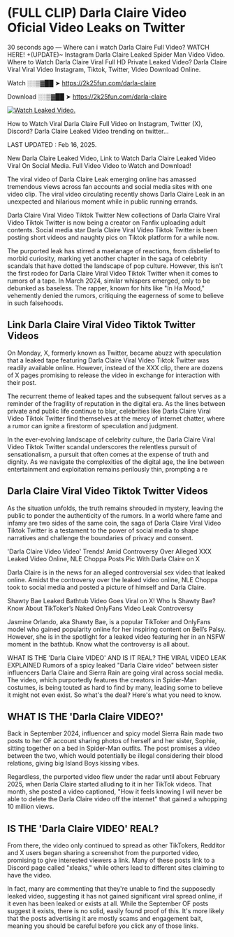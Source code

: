 # (FULL CLIP) Darla Claire Video Oficial Video Leaks on Twitter

30 seconds ago — Where can i watch Darla Claire Full Video? WATCH HERE! +(UPDATE)~ Instagram Darla Claire Leaked Spider Man Video Video. Where to Watch Darla Claire Viral Full HD Private Leaked Video? Darla Claire Viral Viral Video Instagram, Tiktok, Twitter, Video Download Online.

Watch ░░▒▓██ ➤ https://2k25fun.com/darla-claire

Download ░░▒▓██ ➤ https://2k25fun.com/darla-claire

[![Watch Leaked Video.](https://miro.medium.com/v2/resize:fit:828/format:webp/1*cilzJN44JGOrTw9NJCrNHA.gif "Watch Leaked Video")](https://2k25fun.com/darla-claire)

How to Watch Viral Darla Claire Full Video on Instagram, Twitter (X), Discord? Darla Claire Leaked Video trending on twitter...

LAST UPDATED : Feb 16, 2025.

New Darla Claire Leaked Video, Link to Watch Darla Claire Leaked Video Viral On Social Media. Full Video Video to Watch and Download!

The viral video of Darla Claire Leak emerging online has amassed tremendous views across fan accounts and social media sites with one video clip. The viral video circulating recently shows Darla Claire Leak in an unexpected and hilarious moment while in public running errands.

Darla Claire Viral Video Tiktok Twitter New collections of Darla Claire Viral Video Tiktok Twitter is now being a creator on Fanfix uploading adult contents. Social media star Darla Claire Viral Video Tiktok Twitter is been posting short videos and naughty pics on Tiktok platform for a while now.

The purported leak has stirred a maelanage of reactions, from disbelief to morbid curiosity, marking yet another chapter in the saga of celebrity scandals that have dotted the landscape of pop culture. However, this isn't the first rodeo for Darla Claire Viral Video Tiktok Twitter when it comes to rumors of a tape. In March 2024, similar whispers emerged, only to be debunked as baseless. The rapper, known for hits like "In Ha Mood," vehemently denied the rumors, critiquing the eagerness of some to believe in such falsehoods.

## Link Darla Claire Viral Video Tiktok Twitter Videos

On Monday, X, formerly known as Twitter, became abuzz with speculation that a leaked tape featuring Darla Claire Viral Video Tiktok Twitter was readily available online. However, instead of the XXX clip, there are dozens of X pages promising to release the video in exchange for interaction with their post.

The recurrent theme of leaked tapes and the subsequent fallout serves as a reminder of the fragility of reputation in the digital era. As the lines between private and public life continue to blur, celebrities like Darla Claire Viral Video Tiktok Twitter find themselves at the mercy of internet chatter, where a rumor can ignite a firestorm of speculation and judgment.

In the ever-evolving landscape of celebrity culture, the Darla Claire Viral Video Tiktok Twitter scandal underscores the relentless pursuit of sensationalism, a pursuit that often comes at the expense of truth and dignity. As we navigate the complexities of the digital age, the line between entertainment and exploitation remains perilously thin, prompting a re

##  Darla Claire Viral Video Tiktok Twitter Videos

As the situation unfolds, the truth remains shrouded in mystery, leaving the public to ponder the authenticity of the rumors. In a world where fame and infamy are two sides of the same coin, the saga of Darla Claire Viral Video Tiktok Twitter is a testament to the power of social media to shape narratives and challenge the boundaries of privacy and consent.

'Darla Claire Video Video' Trends! Amid Controversy Over Alleged XXX Leaked Video Online, NLE Choppa Posts Pic With Darla Claire on X

Darla Claire is in the news for an alleged controversial sex video that leaked online. Amidst the controversy over the leaked video online, NLE Choppa took to social media and posted a picture of himself and Darla Claire.

Shawty Bae Leaked Bathtub Video Goes Viral on X! Who Is Shawty Bae? Know About TikToker’s Naked OnlyFans Video Leak Controversy

Jasmine Orlando, aka Shawty Bae, is a popular TikToker and OnlyFans model who gained popularity online for her inspiring content on Bell’s Palsy. However, she is in the spotlight for a leaked video featuring her in an NSFW moment in the bathtub. Know what the controversy is all about.

WHAT IS THE 'Darla Claire VIDEO' AND IS IT REAL? THE VIRAL VIDEO LEAK EXPLAINED Rumors of a spicy leaked "Darla Claire video" between sister influencers Darla Claire and Sierra Rain are going viral across social media. The video, which purportedly features the creators in Spider-Man costumes, is being touted as hard to find by many, leading some to believe it might not even exist. So what's the deal? Here's what you need to know.

## WHAT IS THE 'Darla Claire VIDEO?'

Back in September 2024, influencer and spicy model Sierra Rain made two posts to her OF account sharing photos of herself and her sister, Sophie, sitting together on a bed in Spider-Man outfits. The post promises a video between the two, which would potentially be illegal considering their blood relations, giving big Island Boys kissing vibes.

Regardless, the purported video flew under the radar until about February 2025, when Darla Claire started alluding to it in her TikTok videos. That month, she posted a video captioned, "How it feels knowing I will never be able to delete the Darla Claire video off the internet" that gained a whopping 10 million views.

## IS THE 'Darla Claire VIDEO' REAL?

From there, the video only continued to spread as other TikTokers, Redditor and X users began sharing a screenshot from the purported video, promising to give interested viewers a link. Many of these posts link to a Discord page called "xleaks," while others lead to different sites claiming to have the video.

In fact, many are commenting that they're unable to find the supposedly leaked video, suggesting it has not gained significant viral spread online, if it even has been leaked or exists at all. While the September OF posts suggest it exists, there is no solid, easily found proof of this. It's more likely that the posts advertising it are mostly scams and engagement bait, meaning you should be careful before you click any of those links.